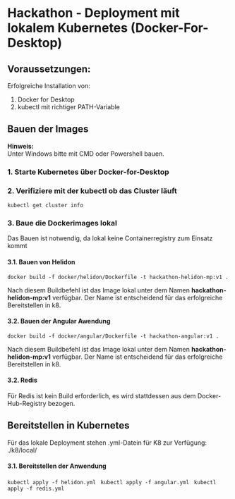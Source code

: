 # Hackathon - Deployment mit lokalem Kubernetes (Docker-For-Desktop)

## Voraussetzungen:  
Erfolgreiche Installation von:  
1. Docker for Desktop
2. kubectl mit richtiger PATH-Variable

## Bauen der Images
**Hinweis:**  
Unter Windows bitte mit CMD oder Powershell bauen.

### 1. Starte Kubernetes über Docker-for-Desktop
### 2. Verifiziere mit der kubectl ob das Cluster läuft  
``kubectl get cluster info``
### 3. Baue die Dockerimages lokal
Das Bauen ist notwendig, da lokal keine Containerregistry zum Einsatz kommt
#### 3.1. Bauen von Helidon  
``docker build -f docker/helidon/Dockerfile -t hackathon-helidon-mp:v1 .``

Nach diesem Buildbefehl ist das Image lokal unter dem Namen **hackathon-helidon-mp:v1** verfügbar. Der Name ist entscheidend für das erfolgreiche Bereitstellen in k8.
#### 3.2. Bauen der Angular Awendung
``docker build -f docker/angular/Dockerfile -t hackathon-angular:v1 .``

Nach diesem Buildbefehl ist das Image lokal unter dem Namen **hackathon-helidon-mp:v1** verfügbar. Der Name ist entscheidend für das erfolgreiche Bereitstellen in k8.

#### 3.2. Redis
Für Redis ist kein Build erforderlich, es wird stattdessen aus dem Docker-Hub-Registry bezogen.

## Bereitstellen in Kubernetes
Für das lokale Deployment stehen .yml-Datein für K8 zur Verfügung: ./k8/local/

#### 3.1. Bereitstellen der Anwendung
``kubectl apply -f helidon.yml ``
``kubectl apply -f angular.yml ``
``kubectl apply -f redis.yml ``


